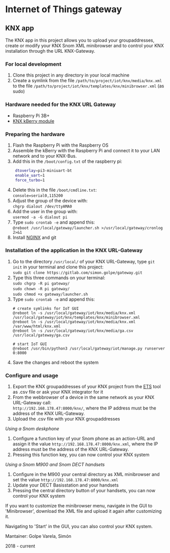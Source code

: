 # Internet of Things gateway

## KNX app
The KNX app in this project allows you to upload your groupaddresses, create or modify your
KNX Snom XML minibrowser and to control your KNX installation through the URL KNX-Gateway.

### For local development
1. Clone this project in any directory in your local machine
2. Create a symlink from the file `/path/to/project/iot/knx/media/knx.xml` to the file
    `/path/to/project/iot/knx/templates/knx/minibrowser.xml` (as sudo)

### Hardware needed for the KNX URL Gateway
- Raspberry Pi 3B+
- [KNX kBerry module](https://www.weinzierl.de/index.php/en/all-knx/knx-module-en/knx-baos-module-838-en)

### Preparing the hardware
1. Flash the Raspberry Pi with the Raspberry OS
1. Assemble the kBerry with the Raspberry Pi and connect it to your LAN network and to your KNX-Bus.
2. Add this in the `/boot/config.txt` of the raspberry pi:
   ```bash
	dtoverlay=pi3-miniuart-bt
	enable_uart=1
	force_turbo=1
    ```
3. Delete this in the file `/boot/cmdline.txt`:  
    `console=serial0,115200`
4. Adjust the group of the device with:  
    `chgrp dialout /dev/ttyAMA0`
5. Add the user in the group with:  
    `usermod -a -G dialout pi`
6. Type `sudo crontab -e` and append this:  
    `@reboot /usr/local/gateway/launcher.sh >/usr/local/gateway/cronlog 2>&1`
7. Install [NGINX](https://www.nginx.com/) and git

### Installation of the application in the KNX URL-Gateway

1. Go to the directory `/usr/local/` of your KNX URL-Gateway, type `git init` in your terminal and clone this project:  
   `sudo git clone https://gitlab.com/simon.golpe/gateway.git`
2. Type this three commands on your terminal:  
   `sudo chgrp -R pi gateway/`  
   `sudo chown -R pi gateway/`  
   `sudo chmod +x gateway/launcher.sh` 
3. Type `sudo crontab -e` and append this:  
    ```
    # create symlinks for IoT GUI
    @reboot ln -s /usr/local/gateway/iot/knx/media/knx.xml /usr/local/gateway/iot/knx/templates/knx/minibrowser.xml
    @reboot ln -s /usr/local/gateway/iot/knx/media/knx.xml /var/www/html/knx.xml
    @reboot ln -s /usr/local/gateway/iot/knx/media/ga.csv /usr/local/gateway/ga.csv

    # start IoT GUI
    @reboot /usr/bin/python3 /usr/local/gateway/iot/manage.py runserver 0:8000
    ```
4. Save the changes and reboot the system

### Configure and usage
1.  Export the KNX groupaddresses of your KNX project from the [ETS](https://www.knx.org/knx-en/for-professionals/software/ets-5-professional/) tool as .csv file or ask your KNX integrator for it
2. From the webbrowser of a device in the same network as your KNX URL-Gateway call:  
    `http://192.168.178.47:8000/knx/`, where the IP address must be the address of the KNX URL-Gateway.
3. Upload the .csv file with your KNX groupaddresses
   
_Using a Snom deskphone_
1. Configure a function key of your Snom phone as an action-URL and assign it the value `http://192.168.178.47:8000/knx.xml`, where the IP address must be the address of the KNX URL-Gateway.
2. Pressing this function key, you can now control your KNX system
   
_Using a Snom M900 and Snom DECT handsets_
1. Configure in the M900 your central directory as XML minibrowser and set the value `http://192.168.178.47:8000/knx.xml`
2. Update your DECT Basisstation and your handsets
3. Pressing the central directory button of your handsets, you can now control your KNX system


If you want to customize the minibrowser menu, navigate in the GUI to 'Minibrowser', download the XML file and upload it again after customizing it.  

Navigating to 'Start' in the GUI, you can also control your KNX system.


Mantainer: Golpe Varela, Simón

2018 - current